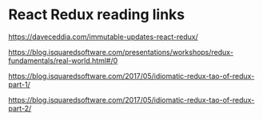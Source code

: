 # React Redux reading links

https://daveceddia.com/immutable-updates-react-redux/

https://blog.isquaredsoftware.com/presentations/workshops/redux-fundamentals/real-world.html#/0

https://blog.isquaredsoftware.com/2017/05/idiomatic-redux-tao-of-redux-part-1/

https://blog.isquaredsoftware.com/2017/05/idiomatic-redux-tao-of-redux-part-2/
